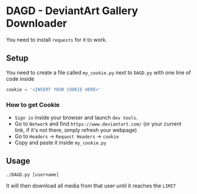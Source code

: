 # DAGD - DeviantArt Gallery Downloader
You need to install `requests` for it to work. 

## Setup
You need to create a file called `my_cookie.py` next to `DAGD.py` with one line of code inside
~~~python
cookie = '<INSERT YOUR COOKIE HERE>'
~~~

### How to get Cookie
- `Sign in` inside your browser and launch `dev tools`.
- Go to `Network` and find `https://www.deviantart.com/` (or your current link, if it's not there, simply refresh your webpage)
- Go to `Headers` -> `Request Headers` -> `cookie`
- Copy and paste it inside `my_cookie.py`

## Usage
~~~
./DAGD.py [username]
~~~
It will then download all media from that user until it reaches the `LIMIT`
